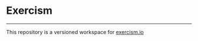 # Exercism
---

This repository is a versioned workspace for [exercism.io]

[exercism.io]: http://www.exercism.io/
